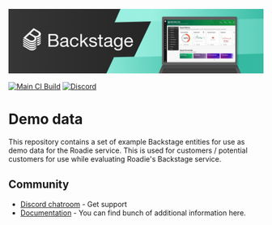 ![alt-text](docs/assets/headline.png "CC BY-NC-SA 4.0")

[![Main CI Build](https://github.com/roadiehq/demo-data/workflows/CI/badge.svg)](https://github.com/roadiehq/demo-data/actions?query=workflow:'CI')
[![Discord](https://img.shields.io/discord/760879902391009333)](https://discord.gg/d9SJrQR5uH)

# Demo data

This repository contains a set of example Backstage entities for use as demo data for the Roadie service. This is used for customers / potential customers for use while evaluating Roadie's Backstage service.

## Community

- [Discord chatroom](https://discord.gg/d9SJrQR5uH) - Get support 
- [Documentation](https://roadie.io/docs/getting-started/getting-started-for-admins/) - You can find bunch of additional information here.